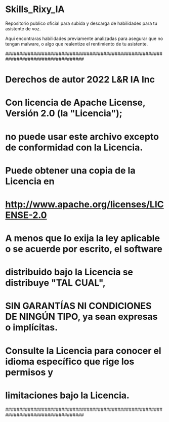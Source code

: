# Skills_Rixy_IA
Repositorio publico oficial para subida y descarga de habilidades para tu asistente de voz.

Aqui encontraras habilidades previamente analizadas para asegurar que no tengan malware, o algo que realentize el rentimiento de tu asistente.

####################################################################################
#   Derechos de autor 2022 L&R IA Inc                                              #
#                                                                                  #
#   Con licencia de Apache License, Versión 2.0 (la "Licencia");                   #
#   no puede usar este archivo excepto de conformidad con la Licencia.             #
#   Puede obtener una copia de la Licencia en                                      #
#                                                                                  #
#       http://www.apache.org/licenses/LICENSE-2.0                                 #
#                                                                                  #
#   A menos que lo exija la ley aplicable o se acuerde por escrito, el software    #
#   distribuido bajo la Licencia se distribuye "TAL CUAL",                         #
#   SIN GARANTÍAS NI CONDICIONES DE NINGÚN TIPO, ya sean expresas o implícitas.    #
#   Consulte la Licencia para conocer el idioma específico que rige los permisos y #
#   limitaciones bajo la Licencia.                                                 #
####################################################################################
